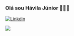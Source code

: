 ### Olá sou Hávila Júnior 👨🏾‍💻

[![Linkdin](https://img.shields.io/badge/LinkedIn-0077B5?style=for-the-badge&logo=linkedin&logoColor=white)](www.linkedin.com/in/hávila-j-30247a2b7)



<img src="https://cdn.jsdelivr.net/gh/devicons/devicon@latest/icons/javascript/javascript-original.svg" />
          

          
          
          
